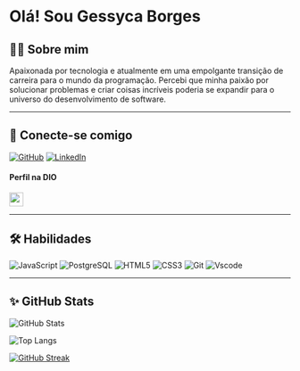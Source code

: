 #  Olá! Sou Gessyca Borges

## 👩‍💻 Sobre mim

Apaixonada por tecnologia e atualmente em uma empolgante transição de carreira para o mundo da programação. Percebi que minha paixão por solucionar problemas e criar coisas incríveis poderia se expandir para o universo do desenvolvimento de software.

---

## 🔗 Conecte-se comigo
[![GitHub](https://img.shields.io/badge/GitHub-100000?style=for-the-badge&logo=github&logoColor=white)](https://github.com/GessycaBorges)  [![LinkedIn](https://img.shields.io/badge/LinkedIn-0077B5?style=for-the-badge&logo=linkedin&logoColor=white)](https://www.linkedin.com/in/gessycaborges/)

#### Perfil na DIO

<img height="25px" src="https://encrypted-tbn0.gstatic.com/images?q=tbn:ANd9GcSuEEfzeGFiMg3rGnsHuzpymRxrcWRU-KuwsNJiXDxuHPFeo94bndbiFiqmXLaDdbFNkCo&usqp=CAU)](https://www.dio.me/users/gessyca_borges" />

---

## 🛠 Habilidades

![JavaScript](https://img.shields.io/badge/JavaScript-F7DF1E?style=for-the-badge&logo=javascript&logoColor=black)  ![PostgreSQL](https://img.shields.io/badge/PostgreSQL-000?style=for-the-badge&logo=postgresql)  ![HTML5](https://img.shields.io/badge/HTML5-E34F26?style=for-the-badge&logo=html5&logoColor=white)  ![CSS3](https://img.shields.io/badge/CSS3-1572B6?style=for-the-badge&logo=css3&logoColor=white)  ![Git](https://img.shields.io/badge/GIT-E44C30?style=for-the-badge&logo=git&logoColor=white)  ![Vscode](https://img.shields.io/badge/Vscode-007ACC?style=for-the-badge&logo=visual-studio-code&logoColor=white)

---

## ✨ GitHub Stats

![GitHub Stats](https://github-readme-stats.vercel.app/api?username=GessycaBorges&show_icons=true&theme=radical&include_all_commits=true&count_private=true&hide=issues)

![Top Langs](https://github-readme-stats.vercel.app/api/top-langs/?username=GessycaBorges&layout=compact&langs_count=16&theme=radical&hide=Dockerfile)

[![GitHub Streak](https://streak-stats.demolab.com/?user=GessycaBorges&theme=radical)](https://git.io/streak-stats)